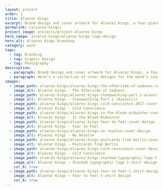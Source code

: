 ```yaml
---
layout: project
order: 2
title: Alvarez Kings
excerpt: Brand design and cover artwork for Alvarez Kings, a four-piece indie/pop band from Sheffield, UK.
permalink: /alvarez-kings/
project_image: projects/project-alvarez-kings
hero_image: alvarez-kings/alvarez-kings-logo-design
hero_alt: Alvarez Kings branding
category: work
tags:
  - tag: Branding
  - tag: Graphic Design
  - tag: Photography
description:
  - paragraph: Brand design and cover artwork for Alvarez Kings, a four-piece indie/pop band from Sheffield, UK.
  - paragraph: Here’s a collection of cover designs for the band’s singles and EPs since 2012. Alvarez Kings released their debut album in 2017 with Warner Bros Records.
images:
  - image_path: alvarez-kings/alvarez-kings-the-otherside-of-sadness-cover-design
    image_alt: Alvarez Kings - The Otherside of Sadness
  - image_path: alvarez-kings/alvarez-kings-sleepwalking-part-1-acoustic-cover-design
    image_alt: Alvarez Kings - Sleepwalking Part 1 (Acoustic)
  - image_path: alvarez-kings/alvarez-kings-cold-conscience-2017-cover-design
    image_alt: Alvarez Kings - Cold Conscience
  - image_path: alvarez-kings/alvarez-kings-in-the-bleak-midwinter-cover-design
    image_alt: Alvarez Kings - In the Bleak Midwinter
  - image_path: alvarez-kings/alvarez-kings-fear-to-feel-cover-design
    image_alt: Alvarez Kings - Fear to Feel
  - image_path: alvarez-kings/alvarez-kings-no-resolve-cover-design
    image_alt: Alvarez Kings - No Resolve
  - image_path: alvarez-kings/alvarez-kings-postcards-from-berlin-cover-design
    image_alt: Alvarez Kings - Postcards from Berlin
  - image_path: alvarez-kings/alvarez-kings-cold-conscience-cover-design
    image_alt: Alvarez Kings - Cold Conscience
  - image_path: alvarez-kings/alvarez-kings-stacked-typographic-logo-t-shirt
    image_alt: Alvarez Kings — Stacked typographic logo t-shirt design
    col_6: true
  - image_path: alvarez-kings/alvarez-kings-fear-to-feel-t-shirt-design
    image_alt: Alvarez Kings — Fear to Feel t-shirt design
    col_6: true
---
```

